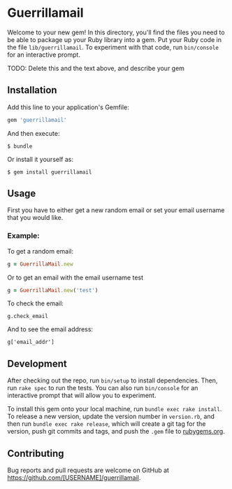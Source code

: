 # Guerrillamail

Welcome to your new gem! In this directory, you'll find the files you need to be able to package up your Ruby library into a gem. Put your Ruby code in the file `lib/guerrillamail`. To experiment with that code, run `bin/console` for an interactive prompt.

TODO: Delete this and the text above, and describe your gem

## Installation

Add this line to your application's Gemfile:

```ruby
gem 'guerrillamail'
```

And then execute:

    $ bundle

Or install it yourself as:

    $ gem install guerrillamail

## Usage

First you have to either get a new random email or set your email username that
you would like.

### Example:

To get a random email:

```ruby
g = GuerrillaMail.new
```

Or to get an email with the email username test

 ```ruby
 g = GuerrillaMail.new('test')
 ```

To check the email:
```
g.check_email
```

And to see the email address:
```
g['email_addr']
```

## Development

After checking out the repo, run `bin/setup` to install dependencies. Then, run `rake spec` to run the tests. You can also run `bin/console` for an interactive prompt that will allow you to experiment.

To install this gem onto your local machine, run `bundle exec rake install`. To release a new version, update the version number in `version.rb`, and then run `bundle exec rake release`, which will create a git tag for the version, push git commits and tags, and push the `.gem` file to [rubygems.org](https://rubygems.org).

## Contributing

Bug reports and pull requests are welcome on GitHub at https://github.com/[USERNAME]/guerrillamail.
